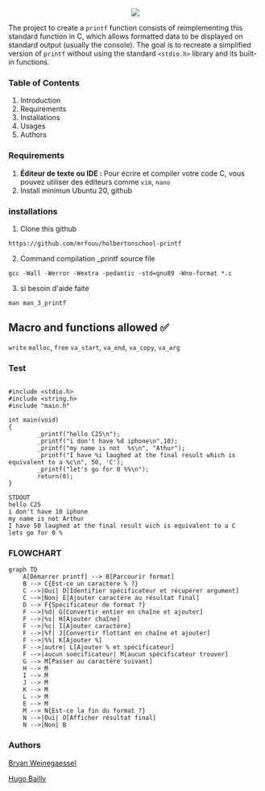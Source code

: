 <div align="center">
<img src="https://miro.medium.com/v2/resize:fit:1400/1*is7_2D8TSgViW5dntlGkQw.png">
</div>

The project to create a `printf` function consists of reimplementing this standard function in C, which allows formatted data to be displayed on standard output (usually the console). The goal is to recreate a simplified version of `printf` without using the standard `<stdio.h>` library and its built-in functions.
### Table of Contents
1. Introduction
2. Requirements
3. Installations
4. Usages
5. Authors
### Requirements

1. **Éditeur de texte ou IDE :** Pour écrire et compiler votre code C, vous pouvez utiliser des éditeurs comme `vim`, `nano`
2. Install minimun Ubuntu 20, github
### installations
1. Clone this github
```
https://github.com/mrfouu/holbertonschool-printf
```
2. Command compilation _printf source file
```
gcc -Wall -Werror -Wextra -pedantic -std=gnu89 -Wno-format *.c
```
3. si besoin d'aide faite
```
man man_3_printf
```
## Macro and functions allowed :white_check_mark:
`write`
`malloc`, `free`
`va_start`, `va_end`, `va_copy`, `va_arg`
### Test
```

#include <stdio.h>
#include <string.h>
#include "main.h"

int main(void)
{
        _printf("hello C25\n");
        _printf("i don't have %d iphone\n",10);
        _printf("my name is not  %s\n", "Athur");
        _printf("I have %i laughed at the final result which is equivalent to a %c\n", 50, 'C');
        _printf("let's go for 0 %%\n");
        return(0);
}
```

```
STDOUT
hello C25
i don't have 10 iphone
my name is not Arthur
I have 50 laughed at the final result wich is equivalent to a C
lets go for 0 %
```
### FLOWCHART

```mermaid
graph TD
    A[Démarrer printf] --> B[Parcourir format]
    B --> C{Est-ce un caractère % ?}
    C -->|Oui| D[Identifier spécificateur et récupérer argument]
    C -->|Non| E[Ajouter caractère au résultat final]
    D --> F{Spécificateur de format ?}
    F -->|%d| G[Convertir entier en chaîne et ajouter]
    F -->|%s| H[Ajouter chaîne]
    F -->|%c| I[Ajouter caractère]
    F -->|%f| J[Convertir flottant en chaîne et ajouter]
    F -->|%%| K[Ajouter %]
    F -->|autre| L[Ajouter % et spécificateur]
    F -->|aucun soécificateur| M[aucun spécificateur trouver]
    G --> M[Passer au caractère suivant]
    H --> M
    I --> M
    J --> M
    K --> M
    L --> M
    E --> M
    M --> N{Est-ce la fin du format ?}
    N -->|Oui| O[Afficher résultat final]
    N -->|Non| B
```

### Authors
[Bryan Weinegaessel](https://github.com/mrfouu)

[Hugo Bailly](https://github.com/hugo-b-fx)
